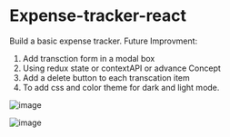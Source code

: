 # Expense-tracker-react

Build a basic expense tracker.
Future Improvment:

1. Add transction form in a modal box
2. Using redux state or contextAPI or advance Concept 
3. Add a delete button to each transcation item
4. To add css and color theme for dark and light mode.



![image](https://github.com/payalmit/Expense-tracker-react/assets/63918548/d577b408-be0d-4d67-b900-3766b0578cbb)

![image](https://github.com/payalmit/Expense-tracker-react/assets/63918548/0385b599-5a48-417a-9ca5-643db78d357d)
